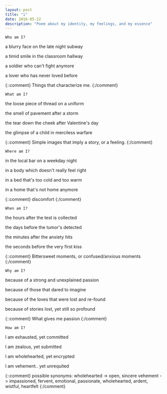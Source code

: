 ```yaml
---
layout: post
title: "i"
date: 2016-05-22
description: "Poem about my identity, my feelings, and my essence"
---
```

`Who am I?`

a blurry face on the late night subway

a timid smile in the classroom hallway

a soldier who can't fight anymore

a lover who has never loved before

{::comment}
Things that characterize me.
{:/comment}

`What am I?`

the loose piece of thread on a uniform

the smell of pavement after a storm

the tear down the cheek after Valentine's day

the glimpse of a child in merciless warfare

{::comment}
Simple images that imply a story, or a feeling.
{:/comment}

`Where am I?`

in the local bar on a weekday night

in a body which doesn't really feel right

in a bed that's too cold and too warm

in a home that's not home anymore

{::comment}
discomfort
{:/comment}

`When am I?`

the hours after the test is collected

the days before the tumor's detected

the minutes after the anxiety hits

the seconds before the very first kiss

{::comment}
Bittersweet moments, or confused/anxious moments
{:/comment}

`Why am I?`

because of a strong and unexplained passion

because of those that dared to imagine

because of the loves that were lost and re-found

because of stories lost, yet still so profound

{::comment}
What gives me passion
{:/comment}

`How am I?`

I am exhausted, yet committed

I am zealous, yet submitted

I am wholehearted, yet encrypted

I am vehement.. yet unrequited

{::comment}
possible synonyms:
wholehearted -> open, sincere
vehement -> impassioned, fervent, emotional, passionate, wholehearted, ardent, wistful, heartfelt
{:/comment}
